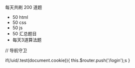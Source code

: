 每天共刷 200 道题
 - 50 html
 - 50 css
 - 50 js
 - 50 汇总题目
 - 每天3道算法题


// 导航守卫

if(/uid/.test(document.cookie)){
	this.$router.push('/login');s
}